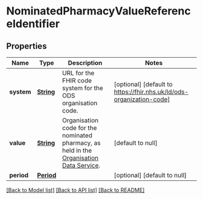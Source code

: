 # NominatedPharmacyValueReferenceIdentifier
## Properties

Name | Type | Description | Notes
------------ | ------------- | ------------- | -------------
**system** | [**String**](string.md) | URL for the FHIR code system for the ODS organisation code. | [optional] [default to https://fhir.nhs.uk/Id/ods-organization-code]
**value** | [**String**](string.md) | Organisation code for the nominated pharmacy, as held in the [Organisation Data Service](https://developer.nhs.uk/apis/ods/). | [default to null]
**period** | [**Period**](Period.md) |  | [optional] [default to null]

[[Back to Model list]](../README.md#documentation-for-models) [[Back to API list]](../README.md#documentation-for-api-endpoints) [[Back to README]](../README.md)

